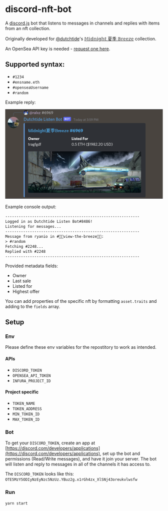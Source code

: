 # discord-nft-bot

A [discord.js](https://discord.js.org/) bot that listens to messages in channels and replies with items from an nft collection.

Originally developed for [@dutchtide](https://twitter.com/dutchtide)'s [𝕄𝕚𝕕𝕟𝕚𝕘𝕙𝕥 夏季 𝔹𝕣𝕖𝕖𝕫𝕖](https://opensea.io/collection/midnightbreeze) collection.

An OpenSea API key is needed - [request one here](https://docs.opensea.io/reference/request-an-api-key).

## Supported syntax:

- `#1234`
- `#ensname.eth`
- `#openseaUsername`
- `#random`

Example reply:

![Example bot reply](./example.png)

Example console output:

```
------------------------------------------------------------
Logged in as Dutchtide Listen Bot#8486!
Listening for messages...
------------------------------------------------------------
Message from ryanio in #🌴🎐view-the-breeze🎐🌴:
> #random
Fetching #2248...
Replied with #2248
------------------------------------------------------------
```

Provided metadata fields:

- Owner
- Last sale
- Listed for
- Highest offer

You can add properties of the specific nft by formatting `asset.traits` and adding to the `fields` array.

## Setup

### Env

Please define these env variables for the repostitory to work as intended.

#### APIs

- `DISCORD_TOKEN`
- `OPENSEA_API_TOKEN`
- `INFURA_PROJECT_ID`

#### Project specific

- `TOKEN_NAME`
- `TOKEN_ADDRESS`
- `MIN_TOKEN_ID`
- `MAX_TOKEN_ID`

### Bot

To get your `DISCORD_TOKEN`, create an app at [https://discord.com/developers/applications](https://discord.com/developers/applications), set up the bot and permissions (Read/Write messages), and have it join your server. The bot will listen and reply to messages in all of the channels it has access to.

The `DISCORD_TOKEN` looks like this: `OTE5MzY5ODIyNzEyNzc5NzUz.YBuz2g.x1rGh4zx_XlSNj43oreukvlwsfw`

### Run

`yarn start`
